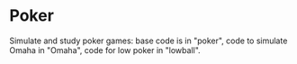 # Poker
Simulate and study poker games: base code is in "poker", code to simulate Omaha in "Omaha", code for low poker in "lowball".
